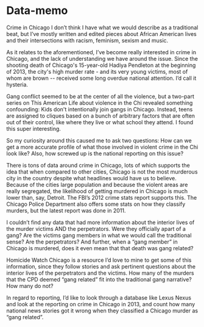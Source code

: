 Data-memo
=========

Crime in Chicago
I don’t think I have what we would describe as a traditional beat, but I’ve mostly written and edited pieces about African American lives and their intersections with racism, feminism, sexism and music.

As it relates to the aforementioned, I’ve become really interested in crime in Chicago, and the lack of understanding we have around the issue. Since the shooting death of Chicago's 15-year-old Hadiya Pendleton at the beginning of 2013, the city's high murder rate - and its very young victims, most of whom are brown -- received some long overdue national attention. I’d call it hysteria. 

Gang conflict seemed to be at the center of all the violence, but a two-part series on This American Life about violence in the Chi revealed something confounding: Kids don't intentionally join gangs in Chicago. Instead, teens are assigned to cliques based on a bunch of arbitrary factors that are often out of their control, like where they live or what school they attend. I found this super interesting. 

So my curiosity around this caused me to ask two questions: How can we get a more accurate profile of what those involved in violent crime in the Chi look like? Also, how screwed up is the national reporting on this issue? 

There is tons of data around crime in Chicago, lots of which supports the idea that when compared to other cities, Chicago is not the most murderous city in the country despite what headlines would have us to believe. Because of the cities large population and because the violent areas are really segregated, the likelihood of getting murdered in Chicago is much lower than, say, Detroit. The FBI’s 2012 crime stats report supports this. The Chicago Police Department also offers some stats on how they classify murders, but the latest report was done in 2011.

I couldn’t find any data that had more information about the interior lives of the murder victims AND the perpetrators. Were they officially apart of a gang?  Are the victims gang members in what we would call the traditional sense? Are the perpetrators? And further, when a “gang member” in Chicago is murdered, does it even mean that that death was gang related?

Homicide Watch Chicago is a resource I’d love to mine to get some of this information, since they follow stories and ask pertinent questions about the interior lives of the perpetrators and the victims. How many of the murders that the CPD deemed “gang related” fit into the traditional gang narrative? How many do not? 

In regard to reporting, I’d like to look through a database like Lexus Nexus and look at the reporting on crime in Chicago in 2013, and count how many national news stories got it wrong when they classified a Chicago murder as “gang related”.

